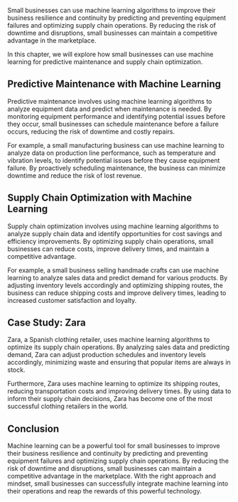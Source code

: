 
Small businesses can use machine learning algorithms to improve their business resilience and continuity by predicting and preventing equipment failures and optimizing supply chain operations. By reducing the risk of downtime and disruptions, small businesses can maintain a competitive advantage in the marketplace.

In this chapter, we will explore how small businesses can use machine learning for predictive maintenance and supply chain optimization.

Predictive Maintenance with Machine Learning
--------------------------------------------

Predictive maintenance involves using machine learning algorithms to analyze equipment data and predict when maintenance is needed. By monitoring equipment performance and identifying potential issues before they occur, small businesses can schedule maintenance before a failure occurs, reducing the risk of downtime and costly repairs.

For example, a small manufacturing business can use machine learning to analyze data on production line performance, such as temperature and vibration levels, to identify potential issues before they cause equipment failure. By proactively scheduling maintenance, the business can minimize downtime and reduce the risk of lost revenue.

Supply Chain Optimization with Machine Learning
-----------------------------------------------

Supply chain optimization involves using machine learning algorithms to analyze supply chain data and identify opportunities for cost savings and efficiency improvements. By optimizing supply chain operations, small businesses can reduce costs, improve delivery times, and maintain a competitive advantage.

For example, a small business selling handmade crafts can use machine learning to analyze sales data and predict demand for various products. By adjusting inventory levels accordingly and optimizing shipping routes, the business can reduce shipping costs and improve delivery times, leading to increased customer satisfaction and loyalty.

Case Study: Zara
----------------

Zara, a Spanish clothing retailer, uses machine learning algorithms to optimize its supply chain operations. By analyzing sales data and predicting demand, Zara can adjust production schedules and inventory levels accordingly, minimizing waste and ensuring that popular items are always in stock.

Furthermore, Zara uses machine learning to optimize its shipping routes, reducing transportation costs and improving delivery times. By using data to inform their supply chain decisions, Zara has become one of the most successful clothing retailers in the world.

Conclusion
----------

Machine learning can be a powerful tool for small businesses to improve their business resilience and continuity by predicting and preventing equipment failures and optimizing supply chain operations. By reducing the risk of downtime and disruptions, small businesses can maintain a competitive advantage in the marketplace. With the right approach and mindset, small businesses can successfully integrate machine learning into their operations and reap the rewards of this powerful technology.
